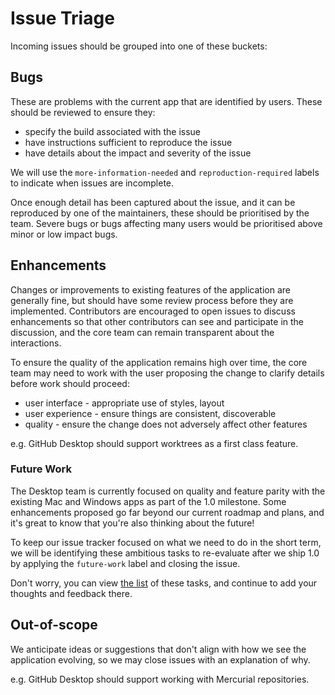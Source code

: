 # Issue Triage

Incoming issues should be grouped into one of these buckets:

## Bugs

These are problems with the current app that are identified by users. These
should be reviewed to ensure they:

 - specify the build associated with the issue
 - have instructions sufficient to reproduce the issue
 - have details about the impact and severity of the issue

We will use the `more-information-needed` and `reproduction-required` labels to
indicate when issues are incomplete.

Once enough detail has been captured about the issue, and it can be reproduced
by one of the maintainers, these should be prioritised by the team. Severe bugs
or bugs affecting many users would be prioritised above minor or low impact
bugs.

## Enhancements

Changes or improvements to existing features of the application are generally
fine, but should have some review process before they are implemented.
Contributors are encouraged to open issues to discuss enhancements so that other
contributors can see and participate in the discussion, and the core team can
remain transparent about the interactions.

To ensure the quality of the application remains high over time, the core team
may need to work with the user proposing the change to clarify details before
work should proceed:

 - user interface - appropriate use of styles, layout
 - user experience - ensure things are consistent, discoverable
 - quality - ensure the change does not adversely affect other features

e.g. GitHub Desktop should support worktrees as a first class feature.

### Future Work

The Desktop team is currently focused on quality and feature parity with the
existing Mac and Windows apps as part of the 1.0 milestone. Some enhancements
proposed go far beyond our current roadmap and plans, and it's great to know
that you're also thinking about the future!

To keep our issue tracker focused on what we need to do in the short term, we
will be identifying these ambitious tasks to re-evaluate after we ship 1.0 by
applying the `future-work` label and closing the issue.

Don't worry, you can view [the list](https://github.com/desktop/desktop/issues?q=is%3Aissue+label%3Afuture-work)
of these tasks, and continue to add your thoughts and feedback there.

## Out-of-scope

We anticipate ideas or suggestions that don't align with how we see the
application evolving, so we may close issues with an explanation of why.

e.g. GitHub Desktop should support working with Mercurial repositories.
